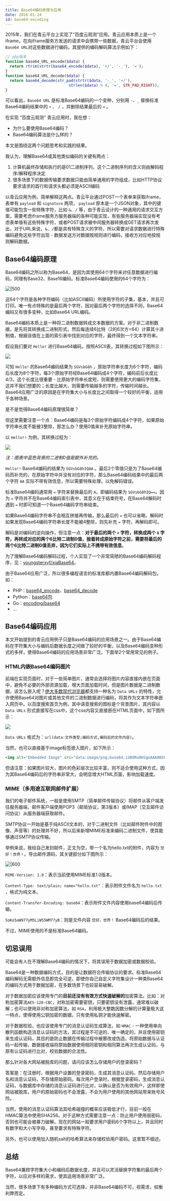 ```yaml
---
title: Base64编码原理与应用
date: 2016-01-24
id: base64-encoding
---
```


2015年，我们在青云平台上实现了“百度云观测”应用。青云应用本质上是一个iframe，在向iframe服务方发送的请求中会携带一些数据，青云平台会使用`Base64 URL`对这些数据进行编码，其提供的编码解码算法示例如下：

```php
// php版本
function base64_URL_encode($data) {
  return rtrim(strtr(base64_encode($data), '+/', '-_'), '=');
}
function base64_URL_decode($data) {
  return base64_decode(str_pad(strtr($data, '-_', '+/'), 
                            strlen($data) % 4, '=', STR_PAD_RIGHT));
}
```

可以看出，`Base64 URL` 是标准Base64编码的一个变种，分别用 `-`、`_` 替换标准Base64编码结果中的 `+` 、 `/` ，并删除结果最后的 `=` 。

在实现 “百度云观测” 青云应用时，我在想：

- 为什么要使用Base64编码？
- Base64编码算法是什么样的？

本文是围绕这两个问题思考和实践的结果。

我认为，理解Base64或其他类似编码的关键有两点：

1. 计算机最终存储和执行的是01二进制序列，这个二进制序列的含义则由解码程序/解释程序决定
2. 很多场景下的数据传输要求数据只能由简单通用的字符组成，比如HTTP协议要求请求的首行和请求头都必须是ASCII编码

以青云应用为例，简单解释这两点。青云平台通过POST一个表单来获取iframe，表单有 `payload` 和 `signature` 两项， `payload` 原本是一个JSON对象，其中的键值可能包含一些特殊字符，比如 `&`、`/` 等，由于青云设计的一种通用的请求交互方案，需要考虑iframe服务方服务器端的各种可能实现，有些服务器端实现没有考虑表单值有这些特殊字符，或者POST请求被中间服务器转换成GET请求再次发出，对于URL来说，`&`、`/`都是具有特殊含义的字符，所以需要对请求数据进行特殊编码避免这些字符出现 - 数据发送方对数据按规则进行编码，接收方对应地按规则解码数据。

## Base64编码原理

Base64编码之所以称为Base64，是因为其使用64个字符来对任意数据进行编码，同理有Base32、Base16编码。标准Base64编码使用的64个字符为：

![|500](https://i.loli.net/2020/06/14/XHFMRvxfez4OVtr.jpg)

这64个字符是各种字符编码（比如ASCII编码）所使用字符的子集，基本，并且可打印。唯一有点特殊的是最后两个字符，因对最后两个字符的选择不同，Base64编码又有很多变种，比如Base64 URL编码。

Base64编码本质上是一种将二进制数据转成文本数据的方案。对于非二进制数据，是先将其转换成二进制形式，然后每连续6比特（2的6次方=64）计算其十进制值，根据该值在上面的索引表中找到对应的字符，最终得到一个文本字符串。

假设我们要对 `Hello!` 进行Base64编码，按照ASCII表，其转换过程如下图所示：

![](https://i.loli.net/2020/06/14/tJnClQsjc4WMGhB.jpg)

可知 `Hello!` 的Base64编码结果为 `SGVsbG8h` ，原始字符串长度为6个字符，编码后长度为8个字符，每3个原始字符经Base64编码成4个字符，编码前后长度比4/3，这个长度比很重要 - 比原始字符串长度短，则需要使用更大的编码字符集，这并不我们想要的；长度比越大，则需要传输越多的字符，传输时间越长。Base64应用广泛的原因是在字符集大小与长度比之间取得一个较好的平衡，适用于各种场景。

是不是觉得Base64编码原理很简单？

但这里需要注意一个点：Base64编码是每3个原始字符编码成4个字符，如果原始字符串长度不能被3整除，那怎么办？使用0值来补充原始字符串。

以 `Hello!!` 为例，其转换过程为：

![](https://i.loli.net/2020/06/14/5URB8nVis9ljwYe.jpg)

*注：图表中蓝色背景的二进制0值是额外补充的。*

`Hello!!` Base64编码的结果为 `SGVsbG8hIQAA` 。最后2个零值只是为了Base64编码而补充的，在原始字符中并没有对应的字符，那么Base64编码结果中的最后两个字符 `AA` 实际不带有效信息，所以需要特殊处理，以免解码错误。

标准Base64编码通常用 `=` 字符来替换最后的 `A`，即编码结果为 `SGVsbG8hIQ==`。因为 `=` 字符并不在Base64编码索引表中，其意义在于结束符号，在Base64解码时遇到 `=` 时即可知道一个Base64编码字符串结束。

如果Base64编码字符串不会相互拼接再传输，那么最后的 `=` 也可以省略，解码时如果发现Base64编码字符串长度不能被4整除，则先补充 `=` 字符，再解码即可。

解码是对编码的逆向操作，但注意一点：**对于最后的两个 `=` 字符，转换成两个 `A` 字符，再转成对应的两个6比特二进制0值，接着转成原始字符之前，需要将最后的两个6比特二进制0值丢弃，因为它们实际上不携带有效信息**。

为了理解Base64编码解码过程，个人实现了一个非常简陋的Base64编码解码程序，见：[youngsterxyf/xiaBase64](https://github.com/youngsterxyf/xiaBase64)。

由于Base64应用广泛，所以很多编程语言的标准库都内置Base64编码解码包，如：

- PHP：[base64_encode](http://php.net/manual/en/function.base64-encode.php)、[base64_decode](http://php.net/manual/en/function.base64-decode.php)
- Python：[base64包](https://docs.python.org/2/library/base64.html)
- Go：[encoding/base64](https://golang.org/pkg/encoding/base64/)
- ...

## Base64编码应用

本文开始提到的青云应用例子只是Base64编码的应用场景之一。由于Base64编码在字符集大小与编码后数据长度之间做了较好的平衡，以及Base64编码变种形式的多样，使得Base64编码的应用场景非常广泛。下面举2个常用常见的例子。

### HTML内嵌Base64编码图片

前端在实现页面时，对于一些简单图片，通常会选择将图片内容直接内嵌在页面中，避免不必要的外部资源加载，增大页面加载时间，但是图片数据是二进制数据，该怎么嵌入呢？[绝大多数现代浏览器](http://caniuse.com/#search=Data%20URI)都支持一种名为 `Data URLs` 的特性，允许使用Base64对图片或其他文件的二进制数据进行编码，将其作为文本字符串嵌入网页中。以百度搜索首页为例，其中语音搜索的图标是个背景图片，其内容以 `Data URLs` 形式直接写在css中，这个css内容又直接嵌在HTML页面中，如下图所示：

![](https://i.loli.net/2020/06/14/oa6rsPSwgMzv87l.jpg)

`Data URLs` 格式为：`url(data:文件类型;编码方式,编码后的文件内容)`。

当然，也可以直接基于image标签嵌入图片，如下所示：

```html
<img alt="Embedded Image" src="data:image/png;base64,iVBORw0KGgoAAAANSUhEUgAAADIA..." />
```

但请注意：如果图片较大，图片的色彩层次比较丰富，则不适合使用这种方式，因为其Base64编码后的字符串非常大，会明显增大HTML页面，影响加载速度。

### MIME（多用途互联网邮件扩展）

我们的电子邮件系统，一般是使用SMTP（简单邮件传输协议）将邮件从客户端发往服务器端，邮件客户端使用POP3（邮局协议，第3版本）或IMAP（交互邮件访问协议）从服务器端获取邮件。

SMTP协议一开始是基于纯ASCII文本的，对于二进制文件（比如邮件附件中的图像、声音等）的处理并不好，所以后来新增MIME标准来编码二进制文件，使其能够通过SMTP协议传输。

举例来说，我给自己发封邮件，正文为空，带一个名为hello.txt的附件，内容为 `您好！世界！`。导出邮件源码，其关键部分如下图所示：

![|600](https://i.loli.net/2020/06/14/c8wIeoij9HWt4Ph.jpg)

`MIME-Version: 1.0`：表示当前使用MIME标准1.0版本。

`Content-Type: text/plain; name="hello.txt"`：表示附件文件名为 `hello.txt` ，格式为纯文本。

`Content-Transfer-Encoding: base64`：表示附件文件内容使用base64编码后传输。

`5oKo5aW977yM5LiW55WM77yB`：则是文件内容 `您好，世界！` Base64编码后的结果。

不过，MIME使用的不是标准Base64编码。

## 切忌误用

可能会有人在不理解Base64编码的情况下，将其误用于数据加密或数据校验。

Base64是一种数据编码方式，目的是让数据符合传输协议的要求。标准Base64编码解码无需额外信息即完全可逆，即使你自己自定义字符集设计一种类Base64的编码方式用于数据加密，在多数场景下也较容易破解。

对于数据加密应该使用专门的**目前还没有有效方式快速破解的**加密算法。比如：对称加密算法`AES-128-CBC`，对称加密需要密钥，只要密钥没有泄露，通常难以破解；也可以使用非对称加密算法，如 `RSA`，利用极大整数因数分解的计算量极大这一特点，使得使用公钥加密的数据，只有使用私钥才能快速解密。

对于数据校验，也应该使用专门的消息认证码生成算法，如 `HMAC` - 一种使用单向散列函数构造消息认证码的方法，其过程是不可逆的、唯一确定的，并且使用密钥来生成认证码，其目的是防止数据在传输过程中被篡改或伪造。将原始数据与认证码一起传输，数据接收端将原始数据使用相同密钥和相同算法再次生成认证码，与原有认证码进行比对，校验数据的合法性。

那么针对各大网站被脱库的问题，请问应该怎么存储用户的登录密码？

答案是：在注册时，根据用户设置的登录密码，生成其消息认证码，然后存储用户名和消息认证码，不存储原始密码。每次用户登录时，根据登录密码，生成消息认证码，与数据库中存储的消息认证码进行比对，以确认是否为有效用户，这样即使网站被脱库，用户的原始密码也不会泄露，不会为用户使用的其他网站带来账号风险。

当然，使用的消息认证码算法其哈希碰撞的概率应该极低才行，目前一般在HMAC算法中使用SHA256。对于这种方式需要注意一点：防止用户使用弱密码，否则也可能会被暴力破解。现在的网站一般要求用户密码6个字符以上，并且同时有数字和大小写字母，甚至要求有特殊字符。

另外，也可以使用加入随机salt的哈希算法来存储校验用户密码。这里暂不细述。

## 总结

Base64兼顾字符集大小和编码后数据长度，并且可以灵活替换字符集的最后两个字符，以应对多样的需求，使其适用场景非常广泛。

当然，很多场景下有多种编码方式可选择，并非Base64编码不可，视需求，权衡利弊而定。
